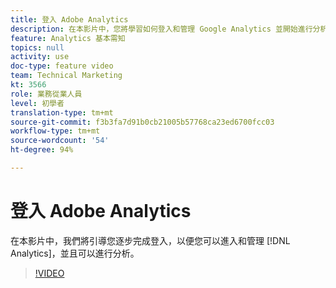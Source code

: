 ```yaml
---
title: 登入 Adobe Analytics
description: 在本影片中，您將學習如何登入和管理 Google Analytics 並開始進行分析。
feature: Analytics 基本需知
topics: null
activity: use
doc-type: feature video
team: Technical Marketing
kt: 3566
role: 業務從業人員
level: 初學者
translation-type: tm+mt
source-git-commit: f3b3fa7d91b0cb21005b57768ca23ed6700fcc03
workflow-type: tm+mt
source-wordcount: '54'
ht-degree: 94%

---
```



# 登入 Adobe Analytics

在本影片中，我們將引導您逐步完成登入，以便您可以進入和管理 [!DNL Analytics]，並且可以進行分析。

>[!VIDEO](https://video.tv.adobe.com/v/28771/?quality=12)

